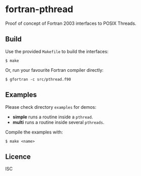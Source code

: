 # fortran-pthread
Proof of concept of Fortran 2003 interfaces to POSIX Threads.

## Build
Use the provided `Makefile` to build the interfaces:

```
$ make
```

Or, run your favourite Fortran compiler directly:

```
$ gfortran -c src/pthread.f90
```

## Examples
Please check directory `examples` for demos:

* **simple** runs a routine inside a `pthread`.
* **multi** runs a routine inside several `pthreads`.

Compile the examples with:

```
$ make <name>
```

## Licence
ISC
